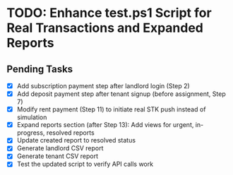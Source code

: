 # TODO: Enhance test.ps1 Script for Real Transactions and Expanded Reports

## Pending Tasks
- [x] Add subscription payment step after landlord login (Step 2)
- [x] Add deposit payment step after tenant signup (before assignment, Step 7)
- [x] Modify rent payment (Step 11) to initiate real STK push instead of simulation
- [x] Expand reports section (after Step 13): Add views for urgent, in-progress, resolved reports
- [x] Update created report to resolved status
- [x] Generate landlord CSV report
- [x] Generate tenant CSV report
- [x] Test the updated script to verify API calls work
